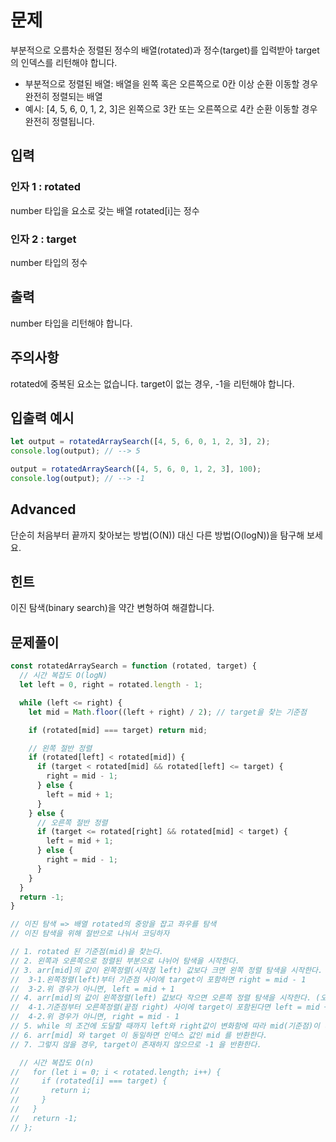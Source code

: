 # 문제
부분적으로 오름차순 정렬된 정수의 배열(rotated)과 정수(target)를 입력받아 target의 인덱스를 리턴해야 합니다.

+ 부분적으로 정렬된 배열: 배열을 왼쪽 혹은 오른쪽으로 0칸 이상 순환 이동할 경우 완전히 정렬되는 배열
+ 예시: [4, 5, 6, 0, 1, 2, 3]은 왼쪽으로 3칸 또는 오른쪽으로 4칸 순환 이동할 경우 완전히 정렬됩니다.

## 입력
### 인자 1 : rotated
number 타입을 요소로 갖는 배열
rotated[i]는 정수

### 인자 2 : target
number 타입의 정수

## 출력
number 타입을 리턴해야 합니다.

## 주의사항
rotated에 중복된 요소는 없습니다.
target이 없는 경우, -1을 리턴해야 합니다.

## 입출력 예시
```javascript
let output = rotatedArraySearch([4, 5, 6, 0, 1, 2, 3], 2);
console.log(output); // --> 5

output = rotatedArraySearch([4, 5, 6, 0, 1, 2, 3], 100);
console.log(output); // --> -1
```
## Advanced
단순히 처음부터 끝까지 찾아보는 방법(O(N)) 대신 다른 방법(O(logN))을 탐구해 보세요.

## 힌트
이진 탐색(binary search)을 약간 변형하여 해결합니다.

## 문제풀이
```javascript
const rotatedArraySearch = function (rotated, target) {
  // 시간 복잡도 O(logN)
  let left = 0, right = rotated.length - 1;

  while (left <= right) {
    let mid = Math.floor((left + right) / 2); // target을 찾는 기준점

    if (rotated[mid] === target) return mid;

    // 왼쪽 절반 정렬
    if (rotated[left] < rotated[mid]) {
      if (target < rotated[mid] && rotated[left] <= target) {
        right = mid - 1;
      } else {
        left = mid + 1;
      }
    } else {
      // 오른쪽 절반 정렬
      if (target <= rotated[right] && rotated[mid] < target) {
        left = mid + 1;
      } else {
        right = mid - 1;
      }
    }
  }
  return -1;
}

// 이진 탐색 => 배열 rotated의 중앙을 잡고 좌우를 탐색
// 이진 탐색을 위해 절반으로 나눠서 코딩하자

// 1. rotated 된 기준점(mid)을 찾는다.
// 2. 왼쪽과 오른쪽으로 정렬된 부분으로 나뉘어 탐색을 시작한다.
// 3. arr[mid]의 값이 왼쪽정렬(시작점 left) 값보다 크면 왼쪽 정렬 탐색을 시작한다. (왼쪽 절반이 정렬되어 있는 상태)
//  3-1.왼쪽정렬(left)부터 기준점 사이에 target이 포함하면 right = mid - 1
//  3-2.위 경우가 아니면, left = mid + 1
// 4. arr[mid]의 값이 왼쪽정렬(left) 값보다 작으면 오른쪽 정렬 탐색을 시작한다. (오른쪽 절반이 정렬되어 있는 상태)
//  4-1.기준점부터 오른쪽정렬(끝점 right) 사이에 target이 포함된다면 left = mid + 1
//  4-2.위 경우가 아니면, right = mid - 1
// 5. while 의 조건에 도달할 때까지 left와 right값이 변화함에 따라 mid(기준점)이 바뀌며 범위를 좁혀나간다.
// 6. arr[mid] 와 target 이 동일하면 인덱스 값인 mid 를 반환한다.
// 7. 그렇지 않을 경우, target이 존재하지 않으므로 -1 을 반환한다.

  // 시간 복잡도 O(n)
//   for (let i = 0; i < rotated.length; i++) {
//     if (rotated[i] === target) {
//       return i;
//     }
//   }
//   return -1;
// };
```
